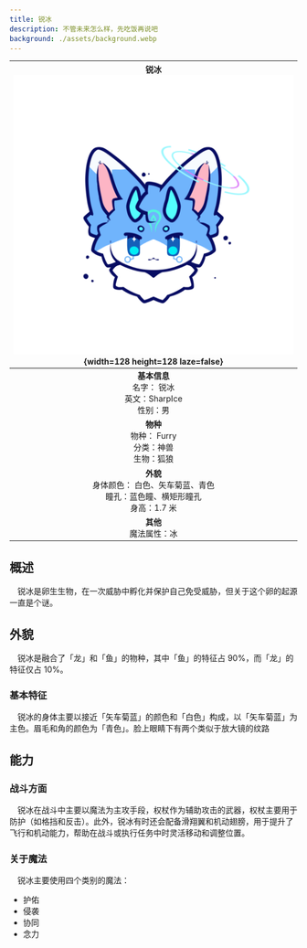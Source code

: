 ```yaml
---
title: 锐冰
description: 不管未来怎么样，先吃饭再说吧
background: ./assets/background.webp
---
```


<div class="float-right ml-5">

| <div align="center">锐冰 <br /> ![角色头像](./assets/avatar.png){width=128 height=128 laze=false}</div> |
| :-----------------------------------------------------------------------------------------------------: |
|                  **基本信息** <br /> 名字： 锐冰 <br /> 英文：SharpIce <br /> 性别：男                  |
|                 **物种** <br /> 物种： Furry <br /> 分类：神兽 <br /> 生物：狐狼                  |
|   **外貌** <br /> 身体颜色： 白色、矢车菊蓝、青色 <br /> 瞳孔：蓝色瞳、横矩形瞳孔<br /> 身高：1.7 米    |
|                                      **其他** <br /> 魔法属性：冰                                       |

</div>

## 概述

&ensp;&ensp;锐冰是卵生生物，在一次威胁中孵化并保护自己免受威胁，但关于这个卵的起源一直是个谜。

## 外貌

&ensp;&ensp;锐冰是融合了「龙」和「鱼」的物种，其中「鱼」的特征占 90%，而「龙」的特征仅占 10%。

### 基本特征

&ensp;&ensp;锐冰的身体主要以接近「矢车菊蓝」的颜色和「白色」构成，以「矢车菊蓝」为主色。眉毛和角的颜色为「青色」。脸上眼睛下有两个类似于放大镜的纹路

## 能力

### 战斗方面

&ensp;&ensp;锐冰在战斗中主要以魔法为主攻手段，权杖作为辅助攻击的武器，权杖主要用于防护（如格挡和反击）。此外，锐冰有时还会配备滑翔翼和机动翅膀，用于提升了飞行和机动能力，帮助在战斗或执行任务中时灵活移动和调整位置。

### 关于魔法

&ensp;&ensp;锐冰主要使用四个类别的魔法：

- 护佑
- 侵袭
- 协同
- 念力
